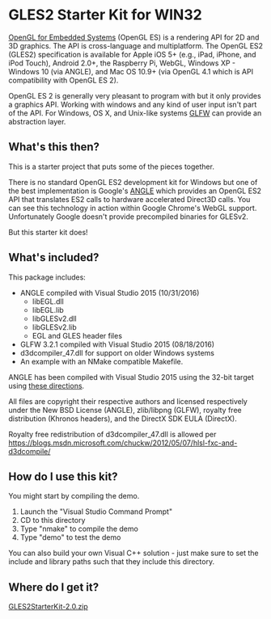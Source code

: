 # GLES2 Starter Kit for WIN32

[OpenGL for Embedded Systems](http://www.khronos.org/opengles/)
(OpenGL ES) is a rendering API for 2D and 3D graphics.  The API is
cross-language and multiplatform.  The OpenGL ES2 (GLES2)
specification is available for Apple iOS 5+ (e.g., iPad, iPhone, and
iPod Touch), Android 2.0+, the Raspberry Pi, WebGL, Windows XP -
Windows 10 (via ANGLE), and Mac OS 10.9+ (via OpenGL 4.1 which is 
API compatibility with OpenGL ES 2).

OpenGL ES 2 is generally very pleasant to program with but it only
provides a graphics API.  Working with windows and any kind of user
input isn't part of the API.  For Windows, OS X, and Unix-like systems
[GLFW](http://www.glfw.org/) can provide an abstraction layer.

## What's this then?

This is a starter project that puts some of the pieces together.

There is no standard OpenGL ES2 development kit for Windows but one
of the best implementation is Google's
[ANGLE](http://angleproject.org/) which provides an OpenGL ES2 API
that translates ES2 calls to hardware accelerated Direct3D calls.
You can see this technology in action within Google Chrome's WebGL
support.  Unfortunately Google doesn't provide precompiled binaries
for GLESv2.

But this starter kit does!

## What's included?

This package includes:

* ANGLE compiled with Visual Studio 2015 (10/31/2016)
    * libEGL.dll
    * libEGL.lib
    * libGLESv2.dll
    * libGLESv2.lib
    * EGL and GLES header files
* GLFW 3.2.1 compiled with Visual Studio 2015 (08/18/2016)
* d3dcompiler_47.dll for support on older Windows systems
* An example with an NMake compatible Makefile.

ANGLE has been compiled with Visual Studio 2015 using the 32-bit target
using [these directions](https://code.google.com/p/angleproject/wiki/DevSetup).

All files are copyright their respective authors and licensed respectively 
under the New BSD License (ANGLE), zlib/libpng (GLFW), royalty free distribution
(Khronos headers), and the DirectX SDK EULA (DirectX).

Royalty free redistribution of d3dcompiler_47.dll is allowed per 
https://blogs.msdn.microsoft.com/chuckw/2012/05/07/hlsl-fxc-and-d3dcompile/

## How do I use this kit?

You might start by compiling the demo.

1. Launch the "Visual Studio Command Prompt"
2. CD to this directory
3. Type "nmake" to compile the demo
4. Type "demo" to test the demo

You can also build your own Visual C++ solution - just make sure to
set the include and library paths such that they include this
directory.

## Where do I get it?

[GLES2StarterKit-2.0.zip]()
